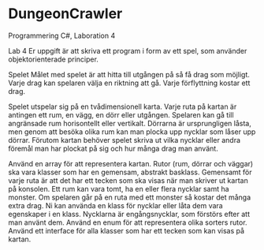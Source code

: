 # DungeonCrawler
Programmering C#, Laboration 4

Lab 4
Er uppgift är att skriva ett program i form av ett spel, som använder objektorienterade principer.

Spelet
Målet med spelet är att hitta till utgången på så få drag som möjligt. Varje drag kan spelaren välja en riktning att gå. Varje förflyttning kostar ett drag.

Spelet utspelar sig på en tvådimensionell karta. Varje ruta på kartan är antingen ett rum, en vägg, en dörr eller utgången. Spelaren kan gå till angränsade rum horisontellt eller vertikalt. Dörrarna är ursprungligen låsta, men genom att besöka olika rum kan man plocka upp nycklar som låser upp dörrar.
Förutom kartan behöver spelet skriva ut vilka nycklar eller andra föremål man har plockat på sig och hur många drag man använt.

Använd en array för att representera kartan.
Rutor (rum, dörrar och väggar) ska vara klasser som har en gemensam, abstrakt basklass. Gemensamt för varje ruta är att det har ett tecken som ska visas när man skriver ut kartan på konsolen.
Ett rum kan vara tomt, ha en eller flera nycklar samt ha monster. Om spelaren går på en ruta med ett monster så kostar det många extra drag. Ni kan använda en klass för nycklar eller låta dem vara egenskaper i en klass. Nycklarna är engångsnycklar, som förstörs efter att man använt dem.
Använd en enum för att representera olika sorters rutor.
Använd ett interface för alla klasser som har ett tecken som kan visas på kartan.

